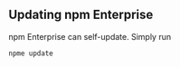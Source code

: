 <!--
order: 7
title: Updating npm Enterprise
-->

## Updating npm Enterprise

npm Enterprise can self-update. Simply run

```bash
npme update
```

